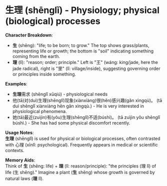 # **生理 (shēnglǐ) - Physiology; physical (biological) processes**

**Character Breakdown**:  
- **生** (shēng): "life; to be born; to grow." The top shows grass/plants, representing life or growth; the bottom is "soil" indicating something coming from the earth.  
- **理** (lǐ): "reason; order; principle." Left is "王" (wáng: king/jade, here the jade radical), right is "里" (lǐ: village/inside), suggesting governing order or principles inside something.

**Examples**:  
- **生理**需求 (shēnglǐ xūqiú) - physiological needs  
- 他(tā)对(duì)生理(shēnglǐ)现象(xiànxiàng)很(hěn)感兴趣(gǎn xìngqù)。 (tā duì shēnglǐ xiànxiàng hěn gǎn xìngqù.) - He is very interested in physiological phenomena.  
- 她(tā)最近(zuìjìn)有(yǒu)生理(shēnglǐ)不适(búshì)。 (tā zuìjìn yǒu shēnglǐ búshì.) - She has had some physical discomfort recently.

**Usage Notes**:  
**生理** (shēnglǐ) is used for physical or biological processes, often contrasted with 心理 (xīnlǐ: psychological). Frequently appears in medical or scientific contexts.

**Memory Aids**:  
Think of **生** (shēng: life) + **理** (lǐ: reason/principle): "the principles (理 lǐ) of life (生 shēng)." Imagine a plant (**生** shēng) whose growth is governed by natural laws (**理** lǐ).